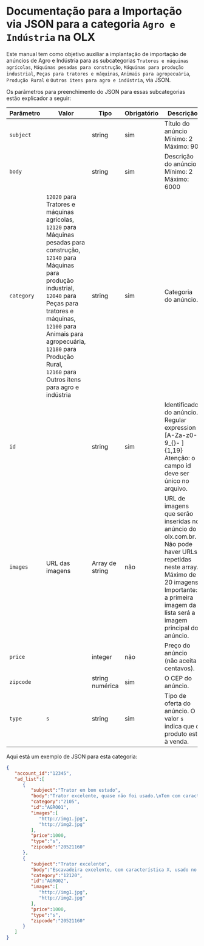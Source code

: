 # Documentação para a Importação via JSON para a categoria `Agro e Indústria` na OLX

Este manual tem como objetivo auxiliar a implantação de importação de anúncios de Agro e Indústria para as subcategorias `Tratores e máquinas agrícolas`, `Máquinas pesadas para construção`, `Máquinas para produção industrial`, `Peças para tratores e máquinas`, `Animais para agropecuária`, `Produção Rural` e `Outros itens para agro e indústria`, via JSON.

Os parâmetros para preenchimento do JSON para essas subcategorias estão explicador a seguir: 

| Parâmetro | Valor | Tipo | Obrigatório | Descrição  |
|-------------------------------------------------|------------------------------------------------------------------------|-------|------|------------------------------------------------------------------------------------------------------------------------------------------------------------------------------------------------------------------------------------------------------------------------------------|
| `subject` |  | string | sim | Título do anúncio Mínimo: 2 Máximo: 90    |
| `body` |  | string | sim | Descrição do anúncio Mínimo: 2 Máximo: 6000     |
| `category` | `12020` para Tratores e máquinas agrícolas,<br> `12120` para Máquinas pesadas para construção,<br> `12140` para Máquinas para produção industrial,<br> `12040` para Peças para tratores e máquinas,<br> `12100` para Animais para agropecuária,<br> `12180` para Produção Rural,<br> `12160` para Outros itens para agro e indústria| string | sim | Categoria do anúncio. |
| `id` |  | string | sim | Identificador do anúncio. Regular expression : [A-Za-z0- 9_{}- ]{1,19}<br>Atenção: o campo id deve ser único no arquivo. |
| `images` | URL das imagens | Array de string | não | URL de imagens que serão inseridas no anúncio do olx.com.br. Não pode haver URLs repetidas neste array. Máximo de 20 imagens.<br>Importante: a primeira imagem da lista será a imagem principal do anúncio.         |
| `price` |  | integer | não | Preço do anúncio (não aceita centavos).   |
| `zipcode` |  | string numérica | sim | O CEP do anúncio.|
| `type` | `s` | string | sim | Tipo de oferta do anúncio. O valor `s` indica que o produto está à venda. |

Aqui está um exemplo de JSON para esta categoria:

```json
{  
   "account_id":"12345",
   "ad_list":[  
      {  
         "subject":"Trator em bom estado",
         "body":"Trator excelente, quase não foi usado.\nTem com características X, Y e Z.",
         "category":"2105",
         "id":"AGRO01",
         "images":[  
            "http://img1.jpg",
            "http://img2.jpg"
         ],
         "price":1000,
         "type":"s",
         "zipcode":"20521160"
      },
      {  
         "subject":"Trator excelente",
         "body":"Escavadeira excelente, com característica X, usado no caso Y.\nPeça em excelente estado, com características X, Y e Z.",
         "category":"12120",
         "id":"AGRO02",
         "images":[  
            "http://img1.jpg",
            "http://img2.jpg"
         ],
         "price":1000,
         "type":"s",
         "zipcode":"20521160"
      }
   ]
}
```
